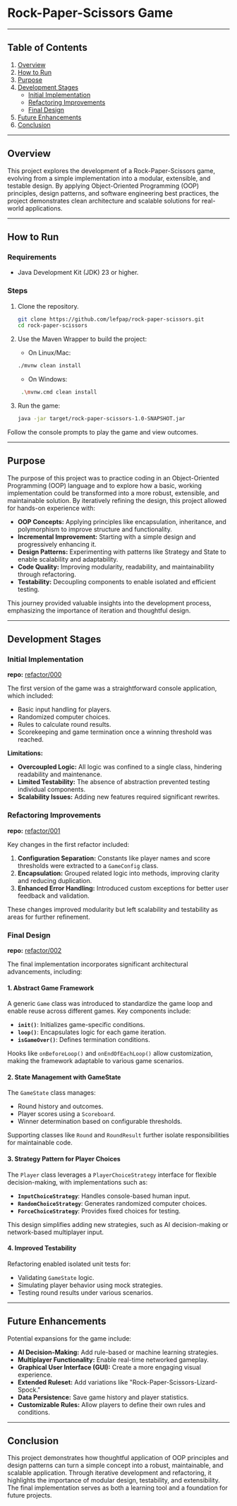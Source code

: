 # Rock-Paper-Scissors Game

---

## Table of Contents
1. [Overview](#overview)
2. [How to Run](#how-to-run)
3. [Purpose](#purpose)
4. [Development Stages](#development-stages)
    - [Initial Implementation](#initial-implementation)
    - [Refactoring Improvements](#refactoring-improvements)
    - [Final Design](#final-design)
5. [Future Enhancements](#future-enhancements)
6. [Conclusion](#conclusion)

---

## Overview
This project explores the development of a Rock-Paper-Scissors game, evolving from a simple implementation into a modular, extensible, and testable design. By applying Object-Oriented Programming (OOP) principles, design patterns, and software engineering best practices, the project demonstrates clean architecture and scalable solutions for real-world applications.

---

## How to Run

### Requirements
- Java Development Kit (JDK) 23 or higher.

### Steps
1. Clone the repository.
    ```bash
    git clone https://github.com/lefpap/rock-paper-scissors.git
    cd rock-paper-scissors
    ```
2. Use the Maven Wrapper to build the project:
   
    - On Linux/Mac:
    ```bash
    ./mvnw clean install
    ```
   - On Windows:
    
   ```bash
    .\mvnw.cmd clean install
    ```

3. Run the game:
   ```bash
   java -jar target/rock-paper-scissors-1.0-SNAPSHOT.jar
   ```

Follow the console prompts to play the game and view outcomes.

---

## Purpose

The purpose of this project was to practice coding in an Object-Oriented Programming (OOP) language and to explore how a basic, working implementation could be transformed into a more robust, extensible, and maintainable solution. By iteratively refining the design, this project allowed for hands-on experience with:

- **OOP Concepts:** Applying principles like encapsulation, inheritance, and polymorphism to improve structure and functionality.
- **Incremental Improvement:** Starting with a simple design and progressively enhancing it.
- **Design Patterns:** Experimenting with patterns like Strategy and State to enable scalability and adaptability.
- **Code Quality:** Improving modularity, readability, and maintainability through refactoring.
- **Testability:** Decoupling components to enable isolated and efficient testing.

This journey provided valuable insights into the development process, emphasizing the importance of iteration and thoughtful design.

---

## Development Stages

### Initial Implementation

**repo:** [refactor/000](https://github.com/lefpap/rock-paper-scissors/tree/refactor/000)

The first version of the game was a straightforward console application, which included:

- Basic input handling for players.
- Randomized computer choices.
- Rules to calculate round results.
- Scorekeeping and game termination once a winning threshold was reached.

**Limitations:**

- **Overcoupled Logic:** All logic was confined to a single class, hindering readability and maintenance.
- **Limited Testability:** The absence of abstraction prevented testing individual components.
- **Scalability Issues:** Adding new features required significant rewrites.

### Refactoring Improvements

**repo:** [refactor/001](https://github.com/lefpap/rock-paper-scissors/tree/refactor/001)

Key changes in the first refactor included:

1. **Configuration Separation:** Constants like player names and score thresholds were extracted to a `GameConfig` class.
2. **Encapsulation:** Grouped related logic into methods, improving clarity and reducing duplication.
3. **Enhanced Error Handling:** Introduced custom exceptions for better user feedback and validation.

These changes improved modularity but left scalability and testability as areas for further refinement.

### Final Design

**repo:** [refactor/002](https://github.com/lefpap/rock-paper-scissors/tree/refactor/002)

The final implementation incorporates significant architectural advancements, including:

#### 1. **Abstract Game Framework**
A generic `Game` class was introduced to standardize the game loop and enable reuse across different games. Key components include:

- **`init()`**: Initializes game-specific conditions.
- **`loop()`**: Encapsulates logic for each game iteration.
- **`isGameOver()`**: Defines termination conditions.

Hooks like `onBeforeLoop()` and `onEndOfEachLoop()` allow customization, making the framework adaptable to various game scenarios.

#### 2. **State Management with GameState**
The `GameState` class manages:

- Round history and outcomes.
- Player scores using a `Scoreboard`.
- Winner determination based on configurable thresholds.

Supporting classes like `Round` and `RoundResult` further isolate responsibilities for maintainable code.

#### 3. **Strategy Pattern for Player Choices**
The `Player` class leverages a `PlayerChoiceStrategy` interface for flexible decision-making, with implementations such as:

- **`InputChoiceStrategy`**: Handles console-based human input.
- **`RandomChoiceStrategy`**: Generates randomized computer choices.
- **`ForceChoiceStrategy`**: Provides fixed choices for testing.

This design simplifies adding new strategies, such as AI decision-making or network-based multiplayer input.

#### 4. **Improved Testability**
Refactoring enabled isolated unit tests for:

- Validating `GameState` logic.
- Simulating player behavior using mock strategies.
- Testing round results under various scenarios.

---

## Future Enhancements

Potential expansions for the game include:

- **AI Decision-Making:** Add rule-based or machine learning strategies.
- **Multiplayer Functionality:** Enable real-time networked gameplay.
- **Graphical User Interface (GUI):** Create a more engaging visual experience.
- **Extended Ruleset:** Add variations like "Rock-Paper-Scissors-Lizard-Spock."
- **Data Persistence:** Save game history and player statistics.
- **Customizable Rules:** Allow players to define their own rules and conditions.

---

## Conclusion
This project demonstrates how thoughtful application of OOP principles and design patterns can turn a simple concept into a robust, maintainable, and scalable application. Through iterative development and refactoring, it highlights the importance of modular design, testability, and extensibility. The final implementation serves as both a learning tool and a foundation for future projects.